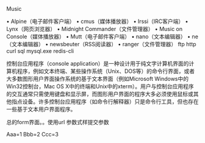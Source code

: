 ﻿Music





• Alpine（电子邮件客户端）
• cmus（媒体播放器）
• Irssi（IRC客户端）
• Lynx（网页浏览器）
• Midnight Commander（文件管理器）
• Music on Console（媒体播放器）
• Mutt（电子邮件客户端）
• nano（文本编辑器）
• ne（文本编辑器）
• newsbeuter（RSS阅读器）
• ranger（文件管理器）
ftp
http curl
sql mysql.exe
redis-cli



控制台应用程序（console application）是一种设计用于纯文字计算机界面的计算机程序，例如文本终端、某些操作系统（Unix、DOS等）的命令行界面，或者大多数图形用户界面操作系统的基于文本界面（例如Microsoft Windows中的Win32控制台，Mac OS X中的终端和Unix中的xterm）。用户与控制台应用程序的交互通常只需使用键盘和显示屏，而图形用户界面的程序大多必须使用鼠标或其他指点设备。许多控制台应用程序（如命令行解释器）只是命令行工具，但也存在一些基于文本用户界面程序。

总的form界面。。使用url 参数式样提交参数


Aaa=1
Bbb=2
Ccc=3

